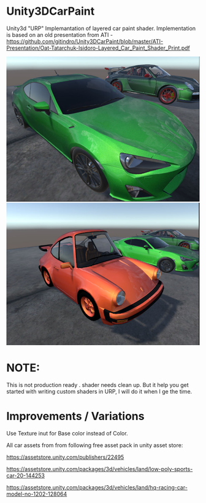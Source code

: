 # Unity3DCarPaint

Unity3d "URP" Implemantation of layered car paint shader. 
Implementation is based on an old presentation from ATI - 
https://github.com/gitindro/Unity3DCarPaint/blob/master/ATI-Presentation/Oat-Tatarchuk-Isidoro-Layered_Car_Paint_Shader_Print.pdf

![alt text](https://github.com/gitindro/Unity3DCarPaint/blob/edc3aa256f39539889a3253862c74fdf3a13b464/c1.jpg?raw=true)
![alt text](https://github.com/gitindro/Unity3DCarPaint/blob/edc3aa256f39539889a3253862c74fdf3a13b464/C2.jpg?raw=true)


# NOTE: 
This is not production ready . shader needs clean up. But it help you get started with writing custom shaders in URP, I will do it when I ge the time.

# Improvements / Variations
Use Texture inut for Base color instead of Color.

All car assets from from following free asset pack in unity asset store:

https://assetstore.unity.com/publishers/22495

https://assetstore.unity.com/packages/3d/vehicles/land/low-poly-sports-car-20-144253

https://assetstore.unity.com/packages/3d/vehicles/land/hq-racing-car-model-no-1202-128064

